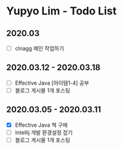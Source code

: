 # Yupyo Lim - Todo List
## 2020.03
 - [ ] clnagg 메인 작업하기

## 2020.03.12 - 2020.03.18
 - [ ] Effective Java [아이템1-4] 공부
 - [ ] 블로그 게시물 1개 포스팅
 
## 2020.03.05 - 2020.03.11
 - [x] Effective Java 책 구매
 - [ ] Intellij 개발 환경설정 잡기
 - [ ] 블로그 게시물 1개 포스팅
